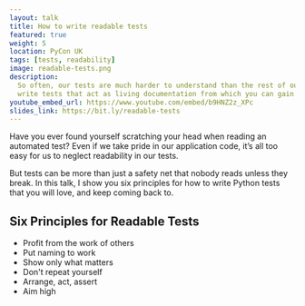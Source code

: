 ```yaml
---
layout: talk
title: How to write readable tests
featured: true
weight: 5
location: PyCon UK
tags: [tests, readability]
image: readable-tests.png
description:
  So often, our tests are much harder to understand than the rest of our code. This is a shame! Find out how to
  write tests that act as living documentation from which you can gain deeper understanding of your system.
youtube_embed_url: https://www.youtube.com/embed/b9HNZ2z_XPc
slides_link: https://bit.ly/readable-tests
---
```

Have you ever found yourself scratching your head when reading an automated test? Even if we take pride in our
application code, it’s all too easy for us to neglect readability in our tests.

But tests can be more than just a safety net that nobody reads unless they break. In this talk, I show you six
principles for how to write Python tests that you will love, and keep coming back to.

## Six Principles for Readable Tests

- Profit from the work of others
- Put naming to work
- Show only what matters
- Don't repeat yourself
- Arrange, act, assert
- Aim high
